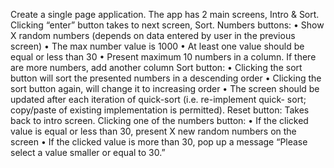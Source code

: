 Create a single page application. The app has 2 main screens, Intro &amp; Sort.
Clicking “enter” button takes to next screen, Sort.
Numbers buttons:
• Show X random numbers (depends on data entered by user in the previous screen)
• The max number value is 1000
• At least one value should be equal or less than 30
• Present maximum 10 numbers in a column. If there are more numbers, add another
column
Sort button:
• Clicking the sort button will sort the presented numbers in a descending order
• Clicking the sort button again, will change it to increasing order
• The screen should be updated after each iteration of quick-sort (i.e. re-implement quick-
sort; copy/paste of existing implementation is permitted).
Reset button:
Takes back to intro screen.
Clicking one of the numbers button:
• If the clicked value is equal or less than 30, present X new random numbers on the
screen
• If the clicked value is more than 30, pop up a message “Please select a value smaller or
equal to 30.”

